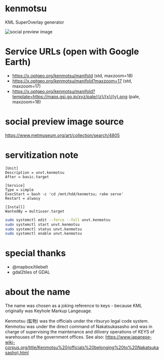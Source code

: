 # kenmotsu
KML SuperOverlay generator

![social preview image](https://repository-images.githubusercontent.com/509459681/901a4623-dc5d-401d-809f-df035f6ee398)

# Service URLs (open with Google Earth)
- https://x.optgeo.org/kenmotsu/manifold (std, maxzoom=18)
- https://x.optgeo.org/kenmotsu/manifold?maxzoom=17 (std, maxzoom=17)
- https://x.optgeo.org/kenmotsu/manifold?template=https://maps.gsi.go.jp/xyz/pale/{z}/{x}/{y}.png (pale, maxzoom=18)

# social preview image source
https://www.metmuseum.org/art/collection/search/4805

# servitization note
```
[Unit]
Description = unvt.kenmotsu
After = basic.target

[Service]
Type = simple
ExecStart = bash -c 'cd /mnt/hdd/kenmotsu; rake serve'
Restart = alwasy

[Install]
WantedBy = multiuser.target
```

```zsh
sudo systemctl edit --force --full unvt.kenmotsu
sudo systemctl start unvt.kenmotsu
sudo systemctl status unvt.kenmotsu
sudo systemctl enable unvt.kenmotsu
```

# special thanks
- @mapbox/tilebelt
- gdal2tiles of GDAL

# about the name
The name was chosen as a joking reference to keys - because KML originally was Keyhole Markup Langeuage. 

Kenmotsu (監物) was the officials under the ritsuryo legal code system. Kenmotsu was under the direct command of Nakatsukasasho and was in charge of supervising the maintenance and dilivery operations of KEYS of warehouses of the government offices. See also: https://www.japanese-wiki-corpus.org/title/Kenmotsu%20(officials%20belonging%20to%20Nakatsukasasho).html

